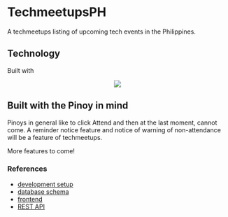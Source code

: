 # TechmeetupsPH

A techmeetups listing of upcoming tech events in the Philippines.

## Technology

Built with <p align="center"><img src="https://laravel.com/assets/img/components/logo-laravel.svg"></p>

## Built with the Pinoy in mind

Pinoys in general like to click Attend and then at the last moment, cannot come. A reminder notice feature and notice of warning of non-attendance will be a feature of techmeetups. 

More features to come!

### References
- [development setup](https://gitlab.com/techmeetupsph/local_setup)
- [database schema](https://gitlab.com/techmeetupsph/database)
- [frontend](https://gitlab.com/techmeetupsph/frontend)
- [REST API](https://gitlab.com/techmeetupsph/techmeetupsph/wikis/REST-API)
